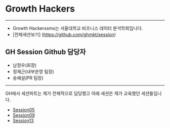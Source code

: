 Growth Hackers
===


---
 - Growth Hackerssms는 서울대학교 비즈니스 데이터 분석학회입니다.
 - [전체세션보기] (https://github.com/ghmkt/session)  


GH Session Github 담당자
---
 - 남정우(회장)
 - 정재근(내부운영 팀장)
 - 송예설(PR 팀장)

---
GH에서 세션파트는 제가 전체적으로 담당했고 아래 세션은 제가 교육했던 세션들입니다.
 - [Session05](./Session05_Data_Visualization) 
 - [Session09](./Session09_Regression)
 - [Session13](./Session13_Natural_Language_Processing)


 
  


